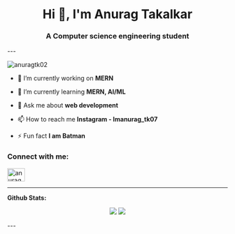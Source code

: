 <h1 align="center">Hi 👋, I'm Anurag Takalkar</h1>
<h3 align="center">A Computer science engineering student</h3>
---
<p align="left"> <img src="https://komarev.com/ghpvc/?username=anuragtk02&label=Profile%20views&color=0e75b6&style=flat" alt="anuragtk02" /> </p>

- 🔭 I’m currently working on **MERN**

- 🌱 I’m currently learning **MERN, AI/ML**

- 💬 Ask me about **web development**

- 📫 How to reach me **Instagram - Imanurag_tk07**

- ⚡ Fun fact **I am Batman**

<h3 align="left">Connect with me:</h3>
<p align="left">
<a href="https://linkedin.com/in/anurag-takalkar" target="blank"><img align="center" src="https://raw.githubusercontent.com/rahuldkjain/github-profile-readme-generator/master/src/images/icons/Social/linked-in-alt.svg" alt="anurag-takalkar" height="30" width="40" /></a>

</p>

 ---
**Github Stats:**

<p align="center">
  
  <img src="https://github-readme-stats.vercel.app/api?username=anuragtk02&count_private=true&show_icons=true&theme=dracula&line_height=33">
  <img src="https://github-readme-stats.vercel.app/api/top-langs/?username=anuragtk02&count_private=true&hide=html,scss,,ejs&theme=dracula&line_height=10">

</p>
 ---


